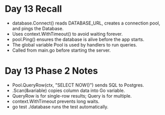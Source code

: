 # Day 13 Recall

- database.Connect() reads DATABASE_URL, creates a connection pool, and pings the Database.
- Uses context.WithTimeout() to avoid waiting forever.
- pool.Ping() ensures the database is alive before the app starts.
- The global variable Pool is used by handlers to run queries.
- Called from main.go before starting the server. 

# Day 13 Phase 2 Notes
- Pool.QueryRow(ctx, "SELECT NOW()") sends SQL to Postgres.
- .Scan(&variable) copies column data into Go variable.
- QueryRow is for single-row results; Query is for multiple.
- context.WithTimeout prevents long waits.
- go test ./database runs the test automatically. 

